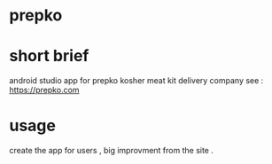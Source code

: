 # prepko

# short brief

android studio app for prepko kosher meat kit delivery company
see : https://prepko.com

# usage 

create the app for users , big improvment from the site .
